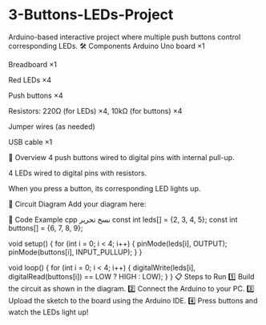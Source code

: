 # 3-Buttons-LEDs-Project

Arduino-based interactive project where multiple push buttons control corresponding LEDs. 🛠 Components Arduino Uno board ×1

Breadboard ×1

Red LEDs ×4

Push buttons ×4

Resistors: 220Ω (for LEDs) ×4, 10kΩ (for buttons) ×4

Jumper wires (as needed)

USB cable ×1

🔗 Overview 4 push buttons wired to digital pins with internal pull-up.

4 LEDs wired to digital pins with resistors.

When you press a button, its corresponding LED lights up.

📐 Circuit Diagram Add your diagram here:

🧾 Code Example cpp نسخ تحرير const int leds[] = {2, 3, 4, 5}; const int buttons[] = {6, 7, 8, 9};

void setup() { for (int i = 0; i < 4; i++) { pinMode(leds[i], OUTPUT); pinMode(buttons[i], INPUT_PULLUP); } }

void loop() { for (int i = 0; i < 4; i++) { digitalWrite(leds[i], digitalRead(buttons[i]) == LOW ? HIGH : LOW); } } 📋 Steps to Run 1️⃣ Build the circuit as shown in the diagram. 2️⃣ Connect the Arduino to your PC. 3️⃣ Upload the sketch to the board using the Arduino IDE. 4️⃣ Press buttons and watch the LEDs light up!
